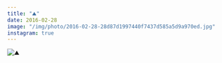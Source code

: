 ```yaml
---
title: "⛰"
date: 2016-02-28
image: "/img/photo/2016-02-28-28d87d1997440f7437d585a5d9a970ed.jpg"
instagram: true
---
```


![⛰](/img/photo/2016-02-28-28d87d1997440f7437d585a5d9a970ed.jpg)

